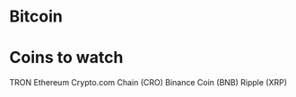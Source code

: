 Bitcoin
=======

Coins to watch
==============

TRON
Ethereum
Crypto.com Chain (CRO)
Binance Coin (BNB)
Ripple (XRP)